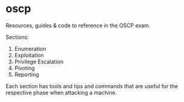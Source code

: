 # oscp
Resources, guides &amp; code to reference in the OSCP exam. 

Sections:
  1. Enumeration
  2. Exploitation
  3. Privilege Escalation
  4. Pivoting
  5. Reporting

Each section has tools and tips and commands that are useful for the respective phase when attacking a machine.
